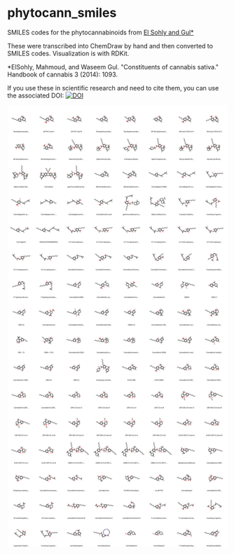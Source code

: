 # phytocann_smiles
SMILES codes for the phytocannabinoids from [El Sohly and Gul*](https://books.google.com.au/books?hl=en&lr=&id=uu5wBAAAQBAJ&oi=fnd&pg=PA3&dq=constituents+of+cannabis+sativa+2014&ots=20VjTtMya3&sig=q34pqoO3lhDQiZtLa5ElttAWrs0&redir_esc=y)

These were transcribed into ChemDraw by hand and then converted to SMILES codes. Visualization is with RDKit.

*ElSohly, Mahmoud, and Waseem Gul. "Constituents of cannabis sativa." Handbook of cannabis 3 (2014): 1093.

If you use these in scientific research and need to cite them, you can use the associated DOI: [![DOI](https://zenodo.org/badge/328855986.svg)](https://zenodo.org/badge/latestdoi/328855986)

![the phytos](./phytos.svg)
